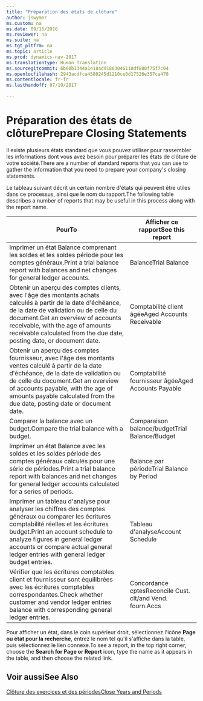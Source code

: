 ```yaml
---
title: "Préparation des états de clôture"
author: jswymer
ms.custom: na
ms.date: 09/16/2016
ms.reviewer: na
ms.suite: na
ms.tgt_pltfrm: na
ms.topic: article
ms.prod: dynamics-nav-2017
ms.translationtype: Human Translation
ms.sourcegitcommit: 6b60b1344a1e18ad91863046110df880f75f7c04
ms.openlocfilehash: 2943acdfca4580245d1210ce0d17526e357ca478
ms.contentlocale: fr-fr
ms.lasthandoff: 07/19/2017

---
```

# <a name="prepare-closing-statements"></a><span data-ttu-id="92429-102">Préparation des états de clôture</span><span class="sxs-lookup"><span data-stu-id="92429-102">Prepare Closing Statements</span></span>
<span data-ttu-id="92429-103">Il existe plusieurs états standard que vous pouvez utiliser pour rassembler les informations dont vous avez besoin pour préparer les états de clôture de votre société.</span><span class="sxs-lookup"><span data-stu-id="92429-103">There are a number of standard reports that you can use to gather the information that you need to prepare your company's closing statements.</span></span>

<span data-ttu-id="92429-104">Le tableau suivant décrit un certain nombre d'états qui peuvent être utiles dans ce processus, ainsi que le nom du rapport.</span><span class="sxs-lookup"><span data-stu-id="92429-104">The following table describes a number of reports that may be useful in this process along with the report name.</span></span>


|<span data-ttu-id="92429-105">Pour</span><span class="sxs-lookup"><span data-stu-id="92429-105">To</span></span>     |<span data-ttu-id="92429-106">Afficher ce rapport</span><span class="sxs-lookup"><span data-stu-id="92429-106">See this report</span></span>       |
|-------|----------------------|
|<span data-ttu-id="92429-107">Imprimer un état Balance comprenant les soldes et les soldes période pour les comptes généraux.</span><span class="sxs-lookup"><span data-stu-id="92429-107">Print a trial balance report with balances and net changes for general ledger accounts.</span></span>|<span data-ttu-id="92429-108">Balance</span><span class="sxs-lookup"><span data-stu-id="92429-108">Trial Balance</span></span>|
|<span data-ttu-id="92429-109">Obtenir un aperçu des comptes clients, avec l'âge des montants achats calculés à partir de la date d'échéance, de la date de validation ou de celle du document.</span><span class="sxs-lookup"><span data-stu-id="92429-109">Get an overview of accounts receivable, with the age of amounts receivable calculated from the due date, posting date, or document date.</span></span>|<span data-ttu-id="92429-110">Comptabilité client âgée</span><span class="sxs-lookup"><span data-stu-id="92429-110">Aged Accounts Receivable</span></span>|
|<span data-ttu-id="92429-111">Obtenir un aperçu des comptes fournisseur, avec l'âge des montants ventes calculé à partir de la date d'échéance, de la date de validation ou de celle du document.</span><span class="sxs-lookup"><span data-stu-id="92429-111">Get an overview of accounts payable, with the age of amounts payable calculated from the due date, posting date or document date.</span></span>|<span data-ttu-id="92429-112">Comptabilité fournisseur âgée</span><span class="sxs-lookup"><span data-stu-id="92429-112">Aged Accounts Payable</span></span>|
|<span data-ttu-id="92429-113">Comparer la balance avec un budget.</span><span class="sxs-lookup"><span data-stu-id="92429-113">Compare the trial balance with a budget.</span></span>|<span data-ttu-id="92429-114">Comparaison balance/budget</span><span class="sxs-lookup"><span data-stu-id="92429-114">Trial Balance/Budget</span></span>|
|<span data-ttu-id="92429-115">Imprimer un état Balance avec les soldes et les soldes période des comptes généraux calculés pour une série de périodes.</span><span class="sxs-lookup"><span data-stu-id="92429-115">Print a trial balance report with balances and net changes for general ledger accounts calculated for a series of periods.</span></span>|<span data-ttu-id="92429-116">Balance par période</span><span class="sxs-lookup"><span data-stu-id="92429-116">Trial Balance by Period</span></span>|
|<span data-ttu-id="92429-117">Imprimer un tableau d'analyse pour analyser les chiffres des comptes généraux ou comparer les écritures comptabilité réelles et les écritures budget.</span><span class="sxs-lookup"><span data-stu-id="92429-117">Print an account schedule to analyze figures in general ledger accounts or compare actual general ledger entries with general ledger budget entries.</span></span>|<span data-ttu-id="92429-118">Tableau d'analyse</span><span class="sxs-lookup"><span data-stu-id="92429-118">Account Schedule</span></span>|
|<span data-ttu-id="92429-119">Vérifier que les écritures comptables client et fournisseur sont équilibrées avec les écritures comptables correspondantes.</span><span class="sxs-lookup"><span data-stu-id="92429-119">Check whether customer and vendor ledger entries balance with corresponding general ledger entries.</span></span>|<span data-ttu-id="92429-120">Concordance cptes</span><span class="sxs-lookup"><span data-stu-id="92429-120">Reconcile Cust.</span></span> <span data-ttu-id="92429-121">clt/</span><span class="sxs-lookup"><span data-stu-id="92429-121">and Vend.</span></span> <span data-ttu-id="92429-122">fourn.</span><span class="sxs-lookup"><span data-stu-id="92429-122">Accs</span></span>|
<span data-ttu-id="92429-123">Pour afficher un état, dans le coin supérieur droit, sélectionnez l'icône **Page ou état pour la recherche**, entrez le nom tel qu'il s'affiche dans la table, puis sélectionnez le lien connexe.</span><span class="sxs-lookup"><span data-stu-id="92429-123">To see a report, in the top right corner, choose the **Search for Page or Report** icon, type the name as it appears in the table, and then choose the related link.</span></span>
## <a name="see-also"></a><span data-ttu-id="92429-124">Voir aussi</span><span class="sxs-lookup"><span data-stu-id="92429-124">See Also</span></span>
[<span data-ttu-id="92429-125">Clôture des exercices et des périodes</span><span class="sxs-lookup"><span data-stu-id="92429-125">Close Years and Periods</span></span>](year-close-years-periods.md)

